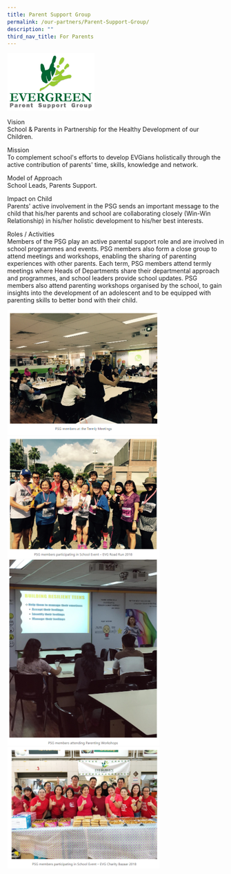 ```yaml
---
title: Parent Support Group
permalink: /our-partners/Parent-Support-Group/
description: ""
third_nav_title: For Parents
---
```

<img style="width:40%;height:50%" src="/images/Our%20Partners/Parent%20Support%20Group/P1.png">

Vision  
School &amp; Parents in Partnership for the Healthy Development of our Children.

Mission  
To complement school's efforts to develop EVGians holistically through the active contribution of parents' time, skills, knowledge and network.

Model of Approach  
School Leads, Parents Support.

Impact on Child  
Parents' active involvement in the PSG sends an important message to the child that his/her parents and school are collaborating closely (Win-Win Relationship) in his/her holistic development to his/her best interests.

Roles / Activities  
Members of the PSG play an active parental support role and are involved in school programmes and events. PSG members also form a close group to attend meetings and workshops, enabling the sharing of parenting experiences with other parents. Each term, PSG members attend termly meetings where Heads of Departments share their departmental approach and programmes, and school leaders provide school updates. PSG members also attend parenting workshops organised by the school, to gain insights into the development of an adolescent and to be equipped with parenting skills to better bond with their child.

<img style="width:70%;height:50%" src="/images/Our%20Partners/Parent%20Support%20Group/P2.png">


<img style="width:70%;height:50%" src="/images/Our%20Partners/Parent%20Support%20Group/P3.png">


<img style="width:70%;height:50%" src="/images/Our%20Partners/Parent%20Support%20Group/P4.png">

<img style="width:70%;height:50%" src="/images/Our%20Partners/Parent%20Support%20Group/P5.png">